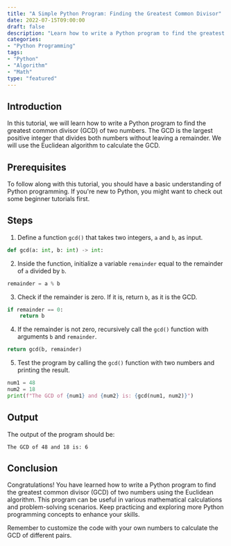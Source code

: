 ```yaml
--- 
title: "A Simple Python Program: Finding the Greatest Common Divisor"
date: 2022-07-15T09:00:00
draft: false
description: "Learn how to write a Python program to find the greatest common divisor (GCD) of two numbers."
categories:
- "Python Programming"
tags:
- "Python"
- "Algorithm"
- "Math"
type: "featured"
---
```


## Introduction

In this tutorial, we will learn how to write a Python program to find the greatest common divisor (GCD) of two numbers. The GCD is the largest positive integer that divides both numbers without leaving a remainder. We will use the Euclidean algorithm to calculate the GCD.

## Prerequisites

To follow along with this tutorial, you should have a basic understanding of Python programming. If you're new to Python, you might want to check out some beginner tutorials first.

## Steps

1. Define a function `gcd()` that takes two integers, `a` and `b`, as input.

```python
def gcd(a: int, b: int) -> int:
```

2. Inside the function, initialize a variable `remainder` equal to the remainder of `a` divided by `b`.

```python
remainder = a % b
```

3. Check if the remainder is zero. If it is, return `b`, as it is the GCD.

```python
if remainder == 0:
    return b
```

4. If the remainder is not zero, recursively call the `gcd()` function with arguments `b` and `remainder`.

```python
return gcd(b, remainder)
```

5. Test the program by calling the `gcd()` function with two numbers and printing the result.

```python
num1 = 48
num2 = 18
print(f"The GCD of {num1} and {num2} is: {gcd(num1, num2)}")
```

## Output

The output of the program should be:

```
The GCD of 48 and 18 is: 6
```

## Conclusion

Congratulations! You have learned how to write a Python program to find the greatest common divisor (GCD) of two numbers using the Euclidean algorithm. This program can be useful in various mathematical calculations and problem-solving scenarios. Keep practicing and exploring more Python programming concepts to enhance your skills.

Remember to customize the code with your own numbers to calculate the GCD of different pairs.
